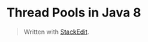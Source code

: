 # Thread Pools in Java 8


> Written with [StackEdit](https://stackedit.io/).
<!--stackedit_data:
eyJoaXN0b3J5IjpbLTUyNzcyNjcwM119
-->